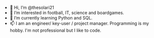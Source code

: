 - 👋 Hi, I’m @thesolari21
- 👀 I’m interested in football, IT, science and boardgames.
- 🌱 I’m currently learning Python and SQL.  
- 📫 I am an engineer/ key-user / project manager. Programming is my hobby. I'm not professional but I like to code.

<!---
When I have time, I'll post something interesting here :-)
--->
